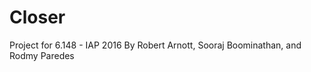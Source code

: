 Closer
=========

Project for 6.148 - IAP 2016
By Robert Arnott, Sooraj Boominathan, and Rodmy Paredes
